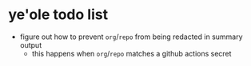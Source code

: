 # ye'ole todo list

- figure out how to prevent `org`/`repo` from being redacted in summary output
  - this happens when `org`/`repo` matches a github actions secret
